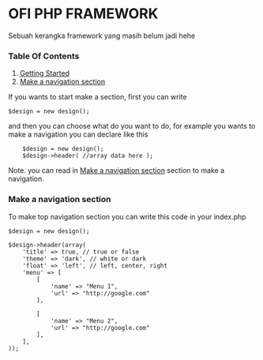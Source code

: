 # OFI PHP FRAMEWORK

Sebuah kerangka framework yang masih belum jadi hehe

<h3>Table Of Contents</h3>
<ol>
  <li> <a href="#gettingStarted">Getting Started</a> </li>
  <li> <a href="#navigation">Make a navigation section</a> </li>
</ol>

<div id="gettingStarted">
   If you wants to start make a section, first you can write 
        
	$design = new design();
	
   and then you can choose what do you want to do, for example you wants to make a navigation you can declare like this
   
        $design = new design();
        $design->header( //array data here );
	
   Note. you can read in <a href="#navigation">Make a navigation section</a> section to make a navigation.
   
</div>

<div id="navigation">
	<h3>Make a navigation section</h3>
	To make top navigation section you can write this code in your index.php
	
	$design = new design();

    $design->header(array(
        'title' => true, // true or false
        'theme' => 'dark', // white or dark
        'float' => 'left', // left, center, right
        'menu' => [
            [
                'name' => "Menu 1",
                'url' => "http://google.com"
            ],

            [
                'name' => "Menu 2",
                'url' => "http://google.com"
            ],
        ],        
    ));
</div>
